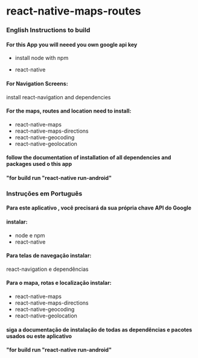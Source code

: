 # react-native-maps-routes

### English Instructions to build

#### For this App you will neeed you own google api key

- install node with npm

- react-native

#### For Navigation Screens:

install react-navigation and dependencies

#### For the maps, routes and location need to install:

- react-native-maps
- react-native-maps-directions
- react-native-geocoding
- react-native-geolocation

#### follow the documentation of installation of all dependencies and packages used o this app

#### "for build run "react-native run-android"

### Instruções em Português

#### Para este aplicativo , você precisará da sua própria chave API do Google

#### instalar:

- node e npm
- react-native

#### Para telas de navegação instalar:

react-navigation e dependências

#### Para o mapa, rotas e localização instalar:

- react-native-maps
- react-native-maps-directions
- react-native-geocoding
- react-native-geolocation

#### siga a documentação de instalação de todas as dependências e pacotes usados ou este aplicativo

#### "for build run "react-native run-android"







